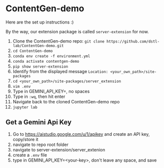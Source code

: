 # ContentGen-demo

Here are the set up instructions :)

By the way, our extension package is called `server-extension` for now.

1. Clone the ContentGen-demo repo: `git clone https://github.com/dstl-lab/ContentGen-demo.git`
2. `cd ContentGen-demo`
3. `conda env create -f environment.yml`
4. `conda activate contentgen-demo`
5. `pip show server-extension`
6. Identify from the displayed message `Location: <your_own_path>/site-packages`
7. `cd <your_own_path>/site-packages/server_extension`
8. `vim .env`
9. Type in GEMINI_API_KEY=<your-api-key>, no spaces
10. Type in `:wq`, then hit enter
11. Navigate back to the cloned ContentGen-demo repo
12. `jupyter lab`


## Get a Gemini Api Key
1. Go to https://aistudio.google.com/u/1/apikey and create an API key, copy/store it
2. navigate to repo root folder
3. navigate to server-extension/server_extenion
4. create a `.env` file
5. type in GEMINI_API_KEY=\<your-key\>, don't leave any space, and save
